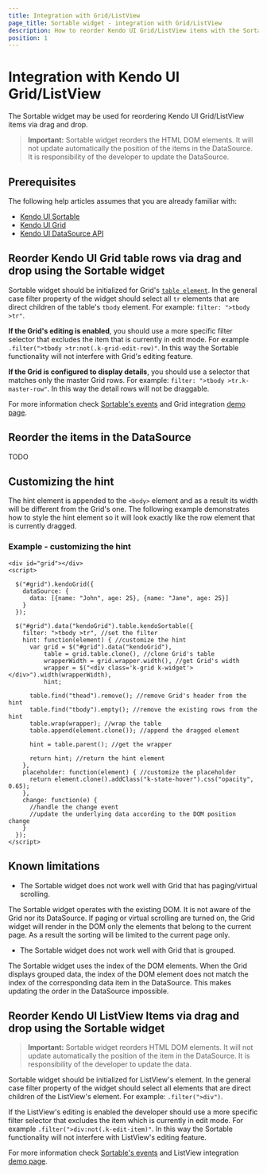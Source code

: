 ```yaml
---
title: Integration with Grid/ListView
page_title: Sortable widget - integration with Grid/ListView
description: How to reorder Kendo UI Grid/ListView items with the Sortable widget
position: 1
---
```


# Integration with Kendo UI Grid/ListView

The Sortable widget may be used for reordering Kendo UI Grid/ListView items via drag and drop.

>**Important:** Sortable widget reorders the HTML DOM elements. It will not update automatically the position of the items in the DataSource. It is responsibility of the developer to update the DataSource.

## Prerequisites

The following help articles assumes that you are already familiar with:

- [Kendo UI Sortable](../../../getting-started/web/sortable/overview)
- [Kendo UI Grid](../../../getting-started/web/grid/overview)
- [Kendo UI DataSource API](../../../api/framework/datasource#methods)

## Reorder Kendo UI Grid table rows via drag and drop using the Sortable widget

Sortable widget should be initialized for Grid's [`table element`](../../../api/web/grid#fields-table).
In the general case filter property of the widget should select all `tr` elements that are direct children of the table's `tbody` element. For example: `filter: ">tbody >tr"`.

**If the Grid's editing is enabled**, you should use a more specific filter selector that excludes the item that is currently in edit mode.
For example `.filter(">tbody >tr:not(.k-grid-edit-row)"`. In this way the Sortable functionality will not interfere with Grid's editing feature.

**If the Grid is configured to display details**, you should use a selector that matches only the master Grid rows. For example: `filter: ">tbody >tr.k-master-row"`.
In this way the detail rows will not be draggable.

For more information check [Sortable's events](../../../api/web/sortable#events) and Grid integration [demo page](http://demos.telerik.com/kendo-ui/web/sortable/integration-grid.html).

## Reorder the items in the DataSource



TODO



## Customizing the hint

The hint element is appended to the `<body>` element and as a result its width will be different from the Grid's one.
The following example demonstrates how to style the hint element so it will look exactly like the row element that is currently dragged.

### Example - customizing the hint

    <div id="grid"></div>
    <script>

      $("#grid").kendoGrid({
        dataSource: {
          data: [{name: "John", age: 25}, {name: "Jane", age: 25}]
        }
      });

      $("#grid").data("kendoGrid").table.kendoSortable({
        filter: ">tbody >tr", //set the filter
        hint: function(element) { //customize the hint
          var grid = $("#grid").data("kendoGrid"),
              table = grid.table.clone(), //clone Grid's table
              wrapperWidth = grid.wrapper.width(), //get Grid's width
              wrapper = $("<div class='k-grid k-widget'></div>").width(wrapperWidth),
              hint;

          table.find("thead").remove(); //remove Grid's header from the hint
          table.find("tbody").empty(); //remove the existing rows from the hint
          table.wrap(wrapper); //wrap the table
          table.append(element.clone()); //append the dragged element

          hint = table.parent(); //get the wrapper

          return hint; //return the hint element
        },
        placeholder: function(element) { //customize the placeholder
          return element.clone().addClass("k-state-hover").css("opacity", 0.65);
        },
        change: function(e) {
          //handle the change event
          //update the underlying data according to the DOM position change
        }
      });
    </script>

## Known limitations

- The Sortable widget does not work well with Grid that has paging/virtual scrolling.

The Sortable widget operates with the existing DOM. It is not aware of the Grid nor its DataSource.
If paging or virtual scrolling are turned on, the Grid widget will render in the DOM only the elements that belong to the current page. As a result the sorting will be limited to the current page only.

- The Sortable widget does not work well with Grid that is grouped.

The Sortable widget uses the index of the DOM elements.
When the Grid displays grouped data, the index of the DOM element does not match the index of the corresponding data item in the DataSource. This makes updating the order in the DataSource impossible.

## Reorder Kendo UI ListView Items via drag and drop using the Sortable widget

>**Important:** Sortable widget reorders HTML DOM elements. It will not update automatically the position of the item in the DataSource. It is responsibility of the developer to update the data.

Sortable widget should be initialized for ListView's element. In the general case filter property of the widget should select all elements that are direct children of the ListView's element. For example: `.filter(">div")`.

If the ListView's editing is enabled the developer should use a more specific filter selector that excludes the item which is currently in edit mode.
For example `.filter(">div:not(.k-edit-item)"`. In this way the Sortable functionality will not interfere with ListView's editing feature.

For more information check [Sortable's events](../../../api/web/sortable#events) and ListView integration [demo page](http://demos.telerik.com/kendo-ui/web/sortable/integration-listview.html).
